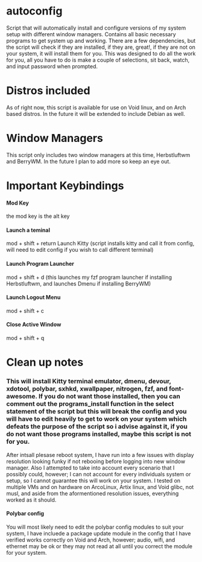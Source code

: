 # autoconfig
Script that will automatically install and configure versions of my system setup with different window managers. Contains all basic necessary programs to get system up and working.
There are a few dependencies, but the script will check if they are installed, if they are, great!, if they are not on your system, it will install them for
you. This was designed to do all the work for you, all you have to do is make a couple of selections, sit back, watch, and input password when prompted.

# Distros included
As of right now, this script is available for use on Void linux, and on Arch based distros. In the future it will be extended to include Debian as well.

# Window Managers
This script only includes two window managers at this time, Herbstluftwm and BerryWM. In the future I plan to add more so keep an eye out.

# Important Keybindings
#### Mod Key
the mod key is the alt key
#### Launch a teminal
mod + shift + return Launch Kitty (script installs kitty and call it from config, will need to edit config if you wish to call different terminal)
#### Launch Program Launcher
mod + shift + d (this launches my fzf program launcher if installing Herbstluftwm, and launches Dmenu if installing BerryWM)
#### Launch Logout Menu
mod + shift + c 
#### Close Active Window
mod + shift + q

# Clean up notes

### This will install Kitty terminal emulator, dmenu, devour, xdotool, polybar, sxhkd, xwallpaper, nitrogen, fzf, and font-awesome. If you do not want those installed, then you can comment out the programs_install function in the select statement of the script but this will break the config and you will have to edit heavily to get to work on your system which defeats the purpose of the script so i advise against it, if you do not want those programs installed, maybe this script is not for you.

After intsall plesase reboot system, I have run into a few issues with display resolution looking funky if not rebooing before logging into new window
manager. Also I attempted to take into account every scenario that I possibly could, however; I can not account for every individuals system or setup, so I
cannot guarantee this will work on your system. I tested on multiple VMs and on hardware on ArcoLinux, Artix linux, and Void glibc, not musl, and aside from
the aformentioned resolution issues, everything worked as it should. 

#### Polybar config
You will most likely need to edit the polybar config modules to suit your system, I have incluede a package update module in the config that I have verified 
works correctly on Void and Arch, however; audio, wifi, and ethernet may be ok or they may not read at all until you correct the module for your system.
